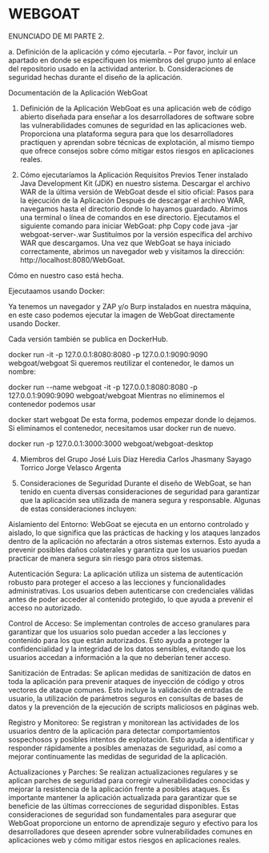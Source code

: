 # WEBGOAT
ENUNCIADO DE MI PARTE 
2. 

a. Definición de la aplicación y cómo ejecutarla. – Por favor, incluir un apartado en donde se especifiquen los miembros del grupo junto al enlace del repositorio usado en la actividad anterior.
b. Consideraciones de seguridad hechas durante el diseño de la aplicación.

Documentación de la Aplicación WebGoat


1. Definición de la Aplicación
WebGoat es una aplicación web de código abierto diseñada para enseñar a los desarrolladores de software sobre las vulnerabilidades comunes de seguridad en las aplicaciones web. Proporciona una plataforma segura para que los desarrolladores practiquen y aprendan sobre técnicas de explotación, al mismo tiempo que ofrece consejos sobre cómo mitigar estos riesgos en aplicaciones reales.

2. Cómo ejecutaríamos la Aplicación
Requisitos Previos
Tener instalado Java Development Kit (JDK) en nuestro sistema.
Descargar el archivo WAR de la última versión de WebGoat desde el sitio oficial:
Pasos para la ejecución de la Aplicación
Después de descargar el archivo WAR, navegamos hasta el directorio donde lo hayamos guardado.
Abrimos una terminal o línea de comandos en ese directorio.
Ejecutamos el siguiente comando para iniciar WebGoat:
php
Copy code
java -jar webgoat-server-<version>.war
Sustituímos <version> por la versión específica del archivo WAR que descargamos.
Una vez que WebGoat se haya iniciado correctamente, abrimos un navegador web y visitamos la dirección: http://localhost:8080/WebGoat.

Cómo en nuestro caso está hecha.

Ejecutaamos usando Docker:

Ya tenemos un navegador y ZAP y/o Burp instalados en nuestra máquina, en este caso podemos ejecutar la imagen de WebGoat directamente usando Docker.

Cada versión también se publica en DockerHub.

docker run -it -p 127.0.0.1:8080:8080 -p 127.0.0.1:9090:9090 webgoat/webgoat
Si queremos reutilizar el contenedor, le damos un nombre:

docker run --name webgoat -it -p 127.0.0.1:8080:8080 -p 127.0.0.1:9090:9090 webgoat/webgoat
Mientras no eliminemos el contenedor podemos usar

docker start webgoat
De esta forma, podemos empezar donde lo dejamos. Si eliminamos el contenedor, necesitamos usar docker run de nuevo.


docker run -p 127.0.0.1:3000:3000 webgoat/webgoat-desktop


4. Miembros del Grupo
José Luis Díaz Heredia
Carlos Jhasmany Sayago Torrico
Jorge Velasco Argenta


5. Consideraciones de Seguridad
Durante el diseño de WebGoat, se han tenido en cuenta diversas consideraciones de seguridad para garantizar que la aplicación sea utilizada de manera segura y responsable. Algunas de estas consideraciones incluyen:

Aislamiento del Entorno: WebGoat se ejecuta en un entorno controlado y aislado, lo que significa que las prácticas de hacking y los ataques lanzados dentro de la aplicación no afectarán a otros sistemas externos. Esto ayuda a prevenir posibles daños colaterales y garantiza que los usuarios puedan practicar de manera segura sin riesgo para otros sistemas.

Autenticación Segura: La aplicación utiliza un sistema de autenticación robusto para proteger el acceso a las lecciones y funcionalidades administrativas. Los usuarios deben autenticarse con credenciales válidas antes de poder acceder al contenido protegido, lo que ayuda a prevenir el acceso no autorizado.

Control de Acceso: Se implementan controles de acceso granulares para garantizar que los usuarios solo puedan acceder a las lecciones y contenido para los que están autorizados. Esto ayuda a proteger la confidencialidad y la integridad de los datos sensibles, evitando que los usuarios accedan a información a la que no deberían tener acceso.

Sanitización de Entradas: Se aplican medidas de sanitización de datos en toda la aplicación para prevenir ataques de inyección de código y otros vectores de ataque comunes. Esto incluye la validación de entradas de usuario, la utilización de parámetros seguros en consultas de bases de datos y la prevención de la ejecución de scripts maliciosos en páginas web.

Registro y Monitoreo: Se registran y monitorean las actividades de los usuarios dentro de la aplicación para detectar comportamientos sospechosos y posibles intentos de explotación. Esto ayuda a identificar y responder rápidamente a posibles amenazas de seguridad, así como a mejorar continuamente las medidas de seguridad de la aplicación.

Actualizaciones y Parches: Se realizan actualizaciones regulares y se aplican parches de seguridad para corregir vulnerabilidades conocidas y mejorar la resistencia de la aplicación frente a posibles ataques. Es importante mantener la aplicación actualizada para garantizar que se beneficie de las últimas correcciones de seguridad disponibles.
Estas consideraciones de seguridad son fundamentales para asegurar que WebGoat proporcione un entorno de aprendizaje seguro y efectivo para los desarrolladores que deseen aprender sobre vulnerabilidades comunes en aplicaciones web y cómo mitigar estos riesgos en aplicaciones reales.


